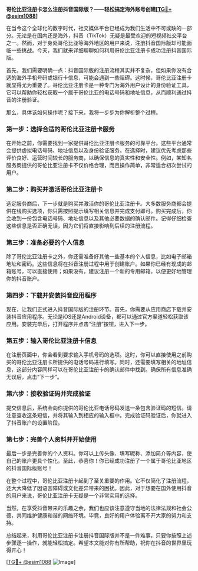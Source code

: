 **哥伦比亚注册卡怎么注册抖音国际版？——轻松搞定海外账号创建[[TG💪+ @esim1088](https://t.me/s/esim1088)]**

在当今这个全球化的数字时代，社交媒体平台已经成为我们生活中不可或缺的一部分。无论是在国内还是海外，抖音（TikTok）无疑是最受欢迎的短视频社交平台之一。然而，对于身处哥伦比亚等海外地区的用户来说，注册抖音国际版却可能面临一些挑战。今天，我们就来详细聊聊如何利用哥伦比亚注册卡成功注册抖音国际版。

首先，我们需要明确一点：抖音国际版的注册流程其实并不复杂，但如果你没有合适的海外手机号码或银行卡信息，可能会遇到一些阻碍。这时候，哥伦比亚注册卡就显得尤为重要了。哥伦比亚注册卡是一种专门为海外用户设计的身份验证工具，它可以帮助你轻松获取一个属于哥伦比亚的电话号码和地址信息，从而顺利通过抖音的注册验证。

那么，具体该如何操作呢？接下来，我将一步步为你解析整个过程。

### 第一步：选择合适的哥伦比亚注册卡服务

在开始之前，你需要找到一家提供哥伦比亚注册卡服务的可靠平台。这些平台通常会提供虚拟电话号码、地址信息以及身份验证服务。在选择时，建议优先考虑那些评价良好、运营时间较长的服务商，以确保信息的真实性和安全性。例如，某知名服务商提供的哥伦比亚注册卡不仅价格合理，而且操作简单，非常适合初次尝试的用户。

### 第二步：购买并激活哥伦比亚注册卡

选定服务商后，下一步就是购买并激活你的哥伦比亚注册卡。大多数服务商都会提供在线购买选项，你只需按照提示填写相关信息并完成支付即可。购买完成后，你会收到一份包含电话号码、地址信息以及其他必要数据的确认邮件。记得仔细检查这些信息是否正确无误，因为它们将直接影响到后续的注册流程。

### 第三步：准备必要的个人信息

除了哥伦比亚注册卡之外，你还需准备好其他一些基本的个人信息，比如电子邮箱地址和密码。这些信息将在抖音注册过程中用于创建账户。如果你已经有现成的邮箱账号，可以直接使用；如果没有，建议注册一个新的专用邮箱，以便更好地管理你的抖音账户。

### 第四步：下载并安装抖音应用程序

现在，让我们正式进入抖音国际版的注册环节。首先，你需要从应用商店下载并安装抖音应用程序。无论是iOS还是Android设备，都可以通过官方渠道轻松获取该应用。安装完毕后，打开程序并点击“注册”按钮，进入下一步。

### 第五步：输入哥伦比亚注册卡信息

在注册页面中，你会看到要求输入手机号码的选项。这时，你可以直接使用之前购买的哥伦比亚注册卡所提供的电话号码进行填写。同时，还需要填写相关的地址信息，这部分内容同样可以在哥伦比亚注册卡的确认邮件中找到。确保所有信息准确无误后，点击“下一步”。

### 第六步：接收验证码并完成验证

提交信息后，系统会向你提供的哥伦比亚电话号码发送一条包含验证码的短信。请注意查收这条短信，并将其输入到相应的输入框中。完成验证码验证后，你就进入了抖音账户的设置阶段。

### 第七步：完善个人资料并开始使用

最后一步是完善你的个人资料。你可以上传头像、填写昵称、添加简介等内容，使自己的账户更具个性化。至此，恭喜你！你已经成功注册了一个属于哥伦比亚地区的抖音国际版账号！

在整个过程中，哥伦比亚注册卡起到了至关重要的作用。它不仅简化了注册流程，还大大降低了因语言障碍或文化差异带来的困扰。因此，对于想要在国外使用抖音的用户来说，哥伦比亚注册卡无疑是一个非常实用的选择。

当然，在享受抖音带来的乐趣之余，我们也应该注意遵守当地的法律法规和社会公德，共同维护健康和谐的网络环境。毕竟，良好的用户体验离不开大家的努力和支持。

总结起来，利用哥伦比亚注册卡注册抖音国际版并不是一件难事，只要你按照上述步骤逐一操作，就能轻松搞定。希望本文能对你有所帮助，祝你在抖音的世界里玩得开心！

[[TG💪+ @esim1088](https://t.me/s/esim1088) ![Image](https://i.postimg.cc/4NQfJmqS/Snipaste-2025-05-13-00-14-12.png)]